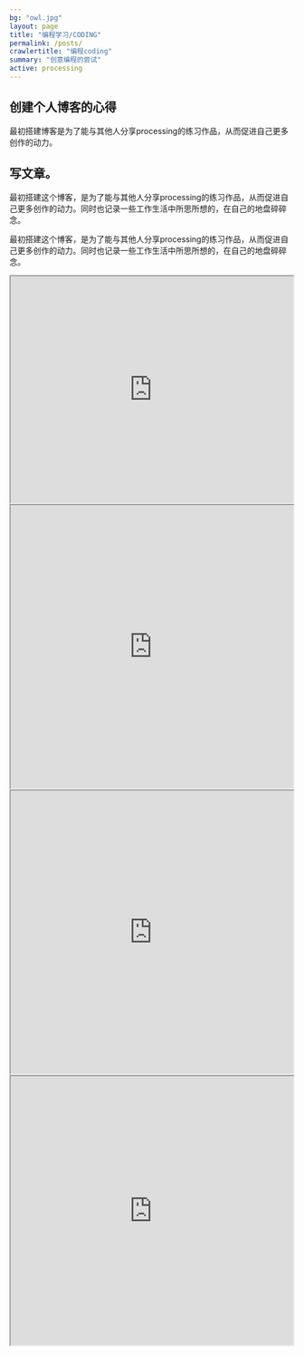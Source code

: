 ```yaml
---
bg: "owl.jpg"
layout: page
title: "编程学习/CODING"
permalink: /posts/
crawlertitle: "编程coding"
summary: "创意编程的尝试"
active: processing
---
```


## 创建个人博客的心得

最初搭建博客是为了能与其他人分享processing的练习作品，从而促进自己更多创作的动力。

## 写文章。

最初搭建这个博客，是为了能与其他人分享processing的练习作品，从而促进自己更多创作的动力。同时也记录一些工作生活中所思所想的，在自己的地盘碎碎念。

最初搭建这个博客，是为了能与其他人分享processing的练习作品，从而促进自己更多创作的动力。同时也记录一些工作生活中所思所想的，在自己的地盘碎碎念。


<iframe src="https://www.openprocessing.org/sketch/394525/embed/" width="500" height="400"></iframe>

<iframe src="https://www.openprocessing.org/sketch/449351/embed/" width="500" height="500"></iframe>

<iframe src="https://www.openprocessing.org/sketch/420398/embed/" width="500" height="500"></iframe>

<iframe src="https://www.openprocessing.org/sketch/419845/embed/" width="500" height="475"></iframe>


